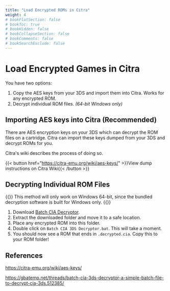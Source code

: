 ```yaml
---
title: "Load Encrypted ROMs in Citra"
weight: 4
# bookFlatSection: false
# bookToc: true
# bookHidden: false
# bookCollapseSection: false
# bookComments: false
# bookSearchExclude: false
---
```


# Load Encrypted Games in Citra

You have two options:

1. Copy the AES keys from your 3DS and import them into Citra. Works for any encrypted ROM.
2. Decrypt individual ROM files. *(64-bit Windows only)*

## Importing AES keys into Citra (Recommended)

There are AES encryption keys on your 3DS which can decrypt the ROM files on a cartridge. Citra can import these keys dumped from your 3DS and decrypt ROMs for you.

Citra's wiki describes the process of doing so.

{{< button href="https://citra-emu.org/wiki/aes-keys/" >}}View dump instructions on Citra Wiki{{< /button >}}

## Decrypting Individual ROM Files

{{<hint info>}}
This method will only work on Windows 64-bit, since the bundled decryption software is built for Windows only.
{{</hint>}}

1. Download [Batch CIA Decryptor](https://gbatemp.net/download/batch-cia-3ds-decryptor.35098/download?version=35152).
2. Extract the downloaded folder and move it to a safe location.
3. Place any encrypted ROM into this folder.
4. Double click on `Batch CIA 3DS Decryptor.bat`. This will take a moment.
5. You should now see a ROM that ends in `.decrypted.cia`. Copy this to your ROM folder!

## References

https://citra-emu.org/wiki/aes-keys/

https://gbatemp.net/threads/batch-cia-3ds-decryptor-a-simple-batch-file-to-decrypt-cia-3ds.512385/